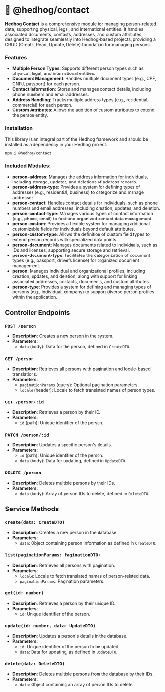 # 🦔 @hedhog/contact

**Hedhog Contact** is a comprehensive module for managing person-related data, supporting physical, legal, and international entities. It handles associated documents, contacts, addresses, and custom attributes, designed to integrate seamlessly into Hedhog-based projects, providing a CRUD (Create, Read, Update, Delete) foundation for managing persons.

### Features

- **Multiple Person Types**: Supports different person types such as physical, legal, and international entities.
- **Document Management**: Handles multiple document types (e.g., CPF, CNPJ, passport) for each person.
- **Contact Information**: Stores and manages contact details, including phone numbers and email addresses.
- **Address Handling**: Tracks multiple address types (e.g., residential, commercial) for each person.
- **Custom Attributes**: Allows the addition of custom attributes to extend the person entity.

### Installation

This library is an integral part of the Hedhog framework and should be installed as a dependency in your Hedhog project.

```bash
npm i @hedhog/contact
```

### Included Modules:

- **person-address**: Manages the address information for individuals, including storage, updates, and deletions of address records.
- **person-address-type**: Provides a system for defining types of addresses (e.g., residential, business) to categorize and manage addresses.
- **person-contact**: Handles contact details for individuals, such as phone numbers and email addresses, including creation, updates, and deletion.
- **person-contact-type**: Manages various types of contact information (e.g., phone, email) to facilitate organized contact data management.
- **person-custom**: Provides a flexible system for managing additional customizable fields for individuals beyond default attributes.
- **person-custom-type**: Allows the definition of custom field types to extend person records with specialized data points.
- **person-document**: Manages documents related to individuals, such as IDs and licenses, supporting secure storage and retrieval.
- **person-document-type**: Facilitates the categorization of document types (e.g., passport, driver’s license) for organized document management.
- **person**: Manages individual and organizational profiles, including creation, updates, and deletion, along with support for linking associated addresses, contacts, documents, and custom attributes.
- **person-type**: Provides a system for defining and managing types of persons (e.g., individual, company) to support diverse person profiles within the application.

## Controller Endpoints

### `POST /person`

- **Description**: Creates a new person in the system.
- **Parameters**:
  - `data` (body): Data for the person, defined in `CreateDTO`.

### `GET /person`

- **Description**: Retrieves all persons with pagination and locale-based translations.
- **Parameters**:
  - `paginationParams` (query): Optional pagination parameters.
  - `locale` (header): Locale to fetch translated names of person types.

### `GET /person/:id`

- **Description**: Retrieves a person by their ID.
- **Parameters**:
  - `id` (path): Unique identifier of the person.

### `PATCH /person/:id`

- **Description**: Updates a specific person's details.
- **Parameters**:
  - `id` (path): Unique identifier of the person.
  - `data` (body): Data for updating, defined in `UpdateDTO`.

### `DELETE /person`

- **Description**: Deletes multiple persons by their IDs.
- **Parameters**:
  - `data` (body): Array of person IDs to delete, defined in `DeleteDTO`.

## Service Methods

### `create(data: CreateDTO)`

- **Description**: Creates a new person in the database.
- **Parameters**:
  - `data`: Object containing person information as defined in `CreateDTO`.

### `list(paginationParams: PaginationDTO)`

- **Description**: Retrieves all persons with pagination.
- **Parameters**:
  - `locale`: Locale to fetch translated names of person-related data.
  - `paginationParams`: Pagination parameters.

### `get(id: number)`

- **Description**: Retrieves a person by their unique ID.
- **Parameters**:
  - `id`: Unique identifier of the person.

### `update(id: number, data: UpdateDTO)`

- **Description**: Updates a person's details in the database.
- **Parameters**:
  - `id`: Unique identifier of the person to be updated.
  - `data`: Data for updating, as defined in `UpdateDTO`.

### `delete(data: DeleteDTO)`

- **Description**: Deletes multiple persons from the database by their IDs.
- **Parameters**:
  - `data`: Object containing an array of person IDs to delete.
